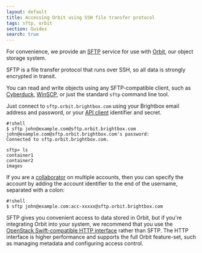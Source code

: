 ```yaml
---
layout: default
title: Accessing Orbit using SSH file transfer protocol
tags: sftp, orbit
section: Guides
search: true
---
```


For convenience, we provide an  [SFTP](https://en.wikipedia.org/wiki/SSH_File_Transfer_Protocol) service for use with [Orbit](/docs/reference/orbit/), our object storage system.

SFTP is a file transfer protocol that runs over SSH, so all data is strongly encrypted in transit.

You can read and write objects using any SFTP-compatible client, such as [Cyberduck](https://cyberduck.io/), [WinSCP](http://winscp.net), or just the standard `sftp` command line tool.

Just connect to `sftp.orbit.brightbox.com` using your Brightbox email address and password, or your [API client](/docs/reference/api-clients/) identifier and secret.

    #!shell
    $ sftp john@example.com@sftp.orbit.brightbox.com
    john@example.com@sftp.orbit.brightbox.com's password: 
    Connected to sftp.orbit.brightbox.com.
	
    sftp> ls
    container1
    container2
    images

If you are a [collaborator](/docs/reference/collaboration/) on multiple accounts, then you can specify the account by adding the account identifier to the end of the username, separated with a colon:

    #!shell
    $ sftp john@example.com:acc-xxxxx@sftp.orbit.brightbox.com

SFTP gives you convenient access to data stored in Orbit, but if you're integrating Orbit into your system, we recommend that you use the [OpenStack Swift-compatible HTTP interface](/docs/reference/orbit/) rather than SFTP. The HTTP interface is higher performance and supports the full Orbit feature-set, such as managing metadata and configuring access control.
